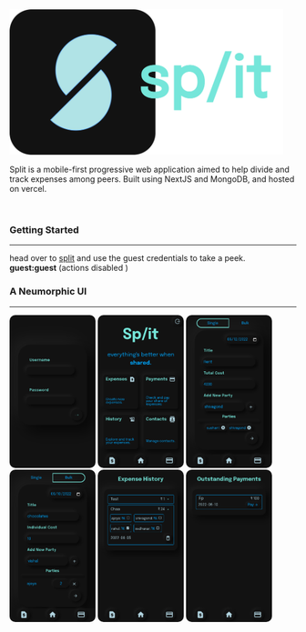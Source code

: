 <img src="/assets/big-logo.png" alt="banner" height="256px">
<br/>
<p>Split is a mobile-first progressive web application aimed to help divide and track expenses among peers. Built using NextJS and MongoDB, and hosted on vercel. </p>
<br/>
<h3>Getting Started</h3>
<hr/>
<div> head over to <a href="https://split-ecru.vercel.app">split</a> and use the guest credentials to take a peek.</div><b>guest:guest</b>
(actions disabled )
<h3>A Neumorphic UI </h3>
<hr/>
<div>
  <img src="/assets/screenshots/login.png" alt="login" width="30%" style="border-radius:10px"/>
  <img src="/assets/screenshots/homepage.png" alt="homepage" width="30%" style="border-radius:10px"/>
  <img src="/assets/screenshots/single_expense.png"alt="single_expense" width="30%" style="border-radius:10px"/>
  <img src="/assets/screenshots/bulk_expense.png" alt="bulk_expense" width="30%" style="border-radius:10px"/>
  <img src="/assets/screenshots/expense_history.png" alt="history of expenses" width="30%" style="border-radius:10px"/>
  <img src="/assets/screenshots/payments.png" alt="payments" width="30%" style="border-radius:10px"/>
</div>
<br/>
